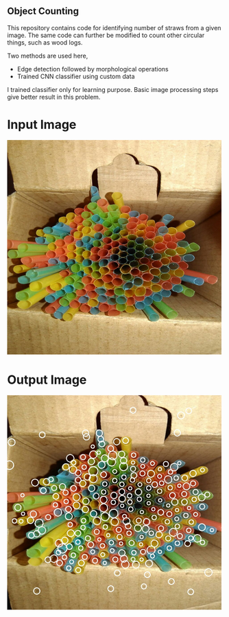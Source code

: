 ## Object Counting
This repository contains code for identifying number of straws from a given image. The same code can further be modified to count other circular things, such as wood logs.

Two methods are used here,
* Edge detection followed by morphological operations
* Trained CNN classifier using custom data

I trained classifier only for learning purpose. Basic image processing steps give better result in this problem.

# Input Image
<img src="https://raw.githubusercontent.com/bansii1/ObjectCounting/master/strawImage.jpg" width = "500" height = "500">

# Output Image
<img src="https://raw.githubusercontent.com/bansii1/ObjectCounting/master/usingImageProcessing.jpg" width="500" height="500">
